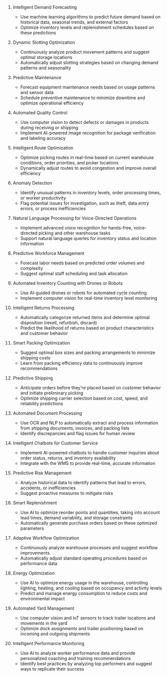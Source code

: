 1. Intelligent Demand Forecasting

   - Use machine learning algorithms to predict future demand based on historical data, seasonal trends, and external factors
   - Optimize inventory levels and replenishment schedules based on these predictions

2. Dynamic Slotting Optimization

   - Continuously analyze product movement patterns and suggest optimal storage locations
   - Automatically adjust slotting strategies based on changing demand patterns and seasonality

3. Predictive Maintenance

   - Forecast equipment maintenance needs based on usage patterns and sensor data
   - Schedule preventive maintenance to minimize downtime and optimize operational efficiency

4. Automated Quality Control

   - Use computer vision to detect defects or damages in products during receiving or shipping
   - Implement AI-powered image recognition for package verification and labeling accuracy

5. Intelligent Route Optimization

   - Optimize picking routes in real-time based on current warehouse conditions, order priorities, and picker locations
   - Dynamically adjust routes to avoid congestion and improve overall efficiency

6. Anomaly Detection

   - Identify unusual patterns in inventory levels, order processing times, or worker productivity
   - Flag potential issues for investigation, such as theft, data entry errors, or process inefficiencies

7. Natural Language Processing for Voice-Directed Operations

   - Implement advanced voice recognition for hands-free, voice-directed picking and other warehouse tasks
   - Support natural language queries for inventory status and location information

8. Predictive Workforce Management

   - Forecast labor needs based on predicted order volumes and complexity
   - Suggest optimal staff scheduling and task allocation

9. Automated Inventory Counting with Drones or Robots

   - Use AI-guided drones or robots for automated cycle counting
   - Implement computer vision for real-time inventory level monitoring

10. Intelligent Returns Processing

    - Automatically categorize returned items and determine optimal disposition (resell, refurbish, discard)
    - Predict the likelihood of returns based on product characteristics and customer behavior

11. Smart Packing Optimization

    - Suggest optimal box sizes and packing arrangements to minimize shipping costs
    - Learn from packing efficiency data to continuously improve recommendations

12. Predictive Shipping

    - Anticipate orders before they're placed based on customer behavior and initiate preliminary picking
    - Optimize shipping carrier selection based on cost, speed, and reliability predictions

13. Automated Document Processing

    - Use OCR and NLP to automatically extract and process information from shipping documents, invoices, and packing lists
    - Identify discrepancies and flag issues for human review

14. Intelligent Chatbots for Customer Service

    - Implement AI-powered chatbots to handle customer inquiries about order status, returns, and inventory availability
    - Integrate with the WMS to provide real-time, accurate information

15. Predictive Risk Management

    - Analyze historical data to identify patterns that lead to errors, accidents, or inefficiencies
    - Suggest proactive measures to mitigate risks

16. Smart Replenishment

    - Use AI to optimize reorder points and quantities, taking into account lead times, demand variability, and storage constraints
    - Automatically generate purchase orders based on these optimized parameters

17. Adaptive Workflow Optimization

    - Continuously analyze warehouse processes and suggest workflow improvements
    - Automatically adjust standard operating procedures based on performance data

18. Energy Optimization

    - Use AI to optimize energy usage in the warehouse, controlling lighting, heating, and cooling based on occupancy and activity levels
    - Predict and manage energy consumption to reduce costs and environmental impact

19. Automated Yard Management

    - Use computer vision and IoT sensors to track trailer locations and movements in the yard
    - Optimize dock assignments and trailer positioning based on incoming and outgoing shipments

20. Intelligent Performance Monitoring
    - Use AI to analyze worker performance data and provide personalized coaching and training recommendations
    - Identify best practices by analyzing top performers and suggest ways to replicate their success
